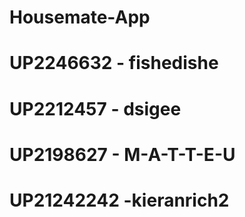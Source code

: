 # Housemate-App
# UP2246632 - fishedishe
# UP2212457 - dsigee
# UP2198627 - M-A-T-T-E-U
# UP21242242 -kieranrich2
